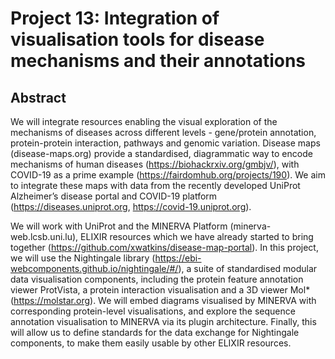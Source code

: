 # Project 13: Integration of visualisation tools for disease mechanisms and their annotations

## Abstract

We will integrate resources enabling the visual exploration of the mechanisms of diseases across different levels - gene/protein annotation, 
protein-protein interaction, pathways and genomic variation. Disease maps (disease-maps.org) provide a standardised, diagrammatic way to encode mechanisms of 
human diseases (https://biohackrxiv.org/gmbjv/), with COVID-19 as a prime example (https://fairdomhub.org/projects/190). 
We aim to integrate these maps with data from the recently developed UniProt Alzheimer’s disease portal and COVID-19 platform (https://diseases.uniprot.org, https://covid-19.uniprot.org).

We will work with UniProt and the MINERVA Platform (minerva-web.lcsb.uni.lu), ELIXIR resources which we have already started 
to bring together (https://github.com/xwatkins/disease-map-portal). In this project, we will use the 
Nightingale library (https://ebi-webcomponents.github.io/nightingale/#/), a suite of standardised modular data visualisation components, 
including the protein feature annotation viewer ProtVista, a protein interaction visualisation and a 3D viewer Mol* (https://molstar.org). 
We will embed diagrams visualised by MINERVA with corresponding protein-level visualisations, and explore the sequence annotation visualisation 
to MINERVA via its plugin architecture. Finally, this will allow us to define standards for the data exchange for Nightingale components, 
to make them easily usable by other ELIXIR resources.
